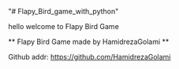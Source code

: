 "# Flapy_Bird_game_with_python"

hello welcome to Flapy Bird Game

** Flapy Bird Game made by HamidrezaGolami **

Github addr: https://github.com/HamidrezaGolami
